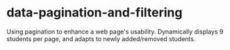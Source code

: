 # data-pagination-and-filtering
 Using pagination to enhance a web page's usability. 
 Dynamically displays 9 students per page, and adapts to newly added/removed students.
